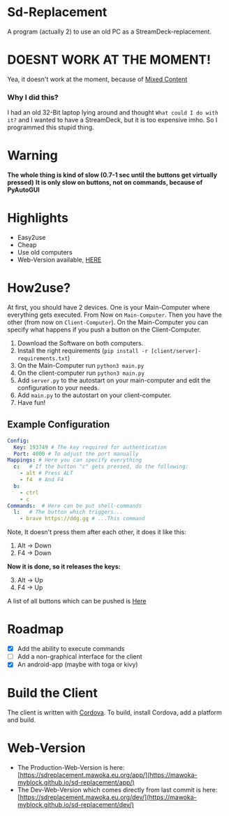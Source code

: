# Sd-Replacement
A program (actually 2) to use an old PC as a StreamDeck-replacement.
# DOESNT WORK AT THE MOMENT!
Yea, it doesn't work at the moment, because of [Mixed Content](https://developer.mozilla.org/en-US/docs/Web/Security/Mixed_content#warnings_in_firefox_web_console)
### Why I did this?
I had an old 32-Bit laptop lying around and thought `What could I do with it?` and 
I wanted to have a StreamDeck, but it is too expensive imho. So I programmed this stupid thing.

# Warning
**The whole thing is kind of slow (0.7-1 sec until the buttons get virtually pressed)**
**It is only slow on buttons, not on commands, because of PyAutoGUI**

# Highlights
- Easy2use
- Cheap
- Use old computers
- Web-Version available, [HERE](https://mawoka-myblock.github.io/sd-replacement/app/)

# How2use?
At first, you should have 2 devices. One is your Main-Computer where everything gets executed.
From Now on `Main-Computer`.
Then you have the other (from now on `Client-Computer`). On the Main-Computer you can specify what happens if
you push a button on the Client-Computer.
1. Download the Software on both computers.
2. Install the right requirements (`pip install -r [client/server]-requirements.txt`)
3. On the Main-Computer run `python3 main.py`
4. On the client-computer run `python3 main.py`
5. Add `server.py` to the autostart on your main-computer and edit the configuration
to your needs.
6. Add `main.py` to the autostart on your client-computer.
7. Have fun!


## Example Configuration
```yaml
Config:
  Key: 193749 # The key required for authentication 
  Port: 4000 # To adjust the port manually
Mappings: # Here you can specify everything
  c:   # If the button "c" gets pressed, do the following:
    - alt # Press ALT
    - f4  # And F4
  b:
    - ctrl
    - c 
Commands:  # Here can be put shell-commands
  l:   # The button which triggers...
    - brave https://ddg.gg # ...This command
```
 Note, It doesn't press them after each other, it does it like this:
1. Alt -> Down
2. F4 -> Down

**Now it is done, so it releases the keys:**

3. Alt -> Up
4. F4 -> Up

A list of all buttons which can be pushed is [Here](https://pyautogui.readthedocs.io/en/latest/keyboard.html#keyboard-keys)



# Roadmap
- [x] Add the ability to execute commands
- [ ] Add a non-graphical interface for the client
- [x] An android-app (maybe with toga or kivy)

# Build the Client
The client is written with [Cordova](https://cordova.apache.org). To build, install Cordova, add a platform and build.

# Web-Version
- The Production-Web-Version is here: [https://sdreplacement.mawoka.eu.org/app/](https://mawoka-myblock.github.io/sd-replacement/app/)
- The Dev-Web-Version which comes directly from last commit is here: [https://sdreplacement.mawoka.eu.org/dev/](https://mawoka-myblock.github.io/sd-replacement/dev/)

